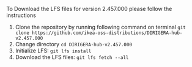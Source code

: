 To Download the LFS files for version 2.457.000 please follow the instructions

1. Clone the repository by running following command on terminal `git clone https://github.com/ikea-oss-distributions/DIRIGERA-hub-v2.457.000`
2. Change directory `cd DIRIGERA-hub-v2.457.000`
3. Initialize LFS: `git lfs install`
4. Download the LFS files: `git lfs fetch --all`
